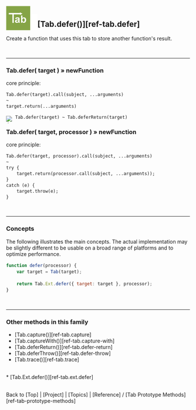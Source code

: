 <a name="top" ></a>

<img src="../img/tab-logo128.png" alt="Tab logo" align="left" style="float:left; margin-top:-22px;" height="66" /><img src="../img/1x1.png" align="left" style="float:left;" height="44" width="20" />
## [Tab.defer()][ref-tab.defer]

Create a function that uses this tab to store another function's result.

<br />

---
### Tab.defer( target ) » newFunction

core principle:

````
Tab.defer(target).call(subject, ...arguments) 
~ 
target.return(...arguments)
````
    
<img class="emoji" title=":bulb:" alt=":bulb:" src="https://github.global.ssl.fastly.net/images/icons/emoji/bulb.png" height="20" width="20" align="left" style="float:left; margin-top:5px;"><img src="../img/1x1.png" align="left" style="float:left;" height="10" width="5" />

````
Tab.defer(target) ~ Tab.deferReturn(target)
````

### Tab.defer( target, processor ) » newFunction

core principle:

````
Tab.defer(target, processor).call(subject, ...arguments)
~
try {
    target.return(processor.call(subject, ...arguments));
}
catch (e) {
    target.throw(e);
}
````

<br />

---
### Concepts

The following illustrates the main concepts.  The actual implementation may be slightly different to be usable on a broad range of platforms and to optimize performance.

````javascript
function defer(processor) {
    var target = Tab(target);

    return Tab.Ext.defer({ target: target }, processor);
}
````

<br />

---
### Other methods in this family

*   [Tab.capture()][ref-tab.capture]
*   [Tab.captureWith()][ref-tab.capture-with]
*   [Tab.deferReturn()][ref-tab.defer-return]
*   [Tab.deferThrow()][ref-tab.defer-throw]
*   [Tab.trace()][ref-tab.trace]
<br />
*   [Tab.Ext.defer()][ref-tab.ext.defer]



<br /> Back to [Top] | [Project] | [Topics] | [Reference] / [Tab Prototype Methods][ref-tab-prototype-methods] <br />
